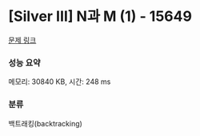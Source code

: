 # [Silver III] N과 M (1) - 15649 

[문제 링크](https://www.acmicpc.net/problem/15649) 

### 성능 요약

메모리: 30840 KB, 시간: 248 ms

### 분류

백트래킹(backtracking)

